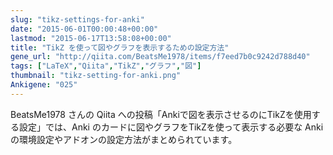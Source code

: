 ```yaml
---
slug: "tikz-settings-for-anki"
date: "2015-06-01T00:00:48+00:00"
lastmod: "2015-06-17T13:58:08+00:00"
title: "TikZ を使って図やグラフを表示するための設定方法"
gene_url: "http://qiita.com/BeatsMe1978/items/f7eed7b0c9242d788d40"
tags: ["LaTeX","Qiita","TikZ","グラフ","図"]
thumbnail: "tikz-setting-for-anki.png"
Ankigene: "025"
---
```

BeatsMe1978 さんの Qiita への投稿「Ankiで図を表示させるのにTikZを使用する設定」では、Anki のカードに図やグラフをTikZを使って表示する必要な Anki の環境設定やアドオンの設定方法がまとめられています。

